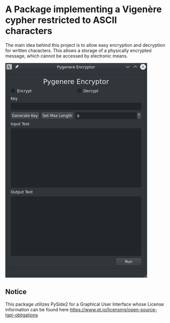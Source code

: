 # A Package implementing a Vigenère cypher restricted to ASCII characters
  The main idea behind this project is to allow easy encryption and decryption for written characters. This allows a storage of a physically encrypted message, which cannot be accessed by electronic means.
  
  ![image](https://github.com/rc14193/PyGenereEncryptor/blob/master/PyGenereScreenshot.png)
  
## Notice
This package utilizes PySide2 for a Graphical User Interface whose License information can be found here https://www.qt.io/licensing/open-source-lgpl-obligations
